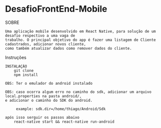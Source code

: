 # DesafioFrontEnd-Mobile

SOBRE

    Uma aplicação mobile desenvolvido em React Native, para solução de um desafio respectivo a uma vaga de 
    trabalho. O principal objetivo do app é fazer uma listagem de Cliente cadastrados, adicionar novos cliente,
    como também atualizar dados como remover dados do cliente.

Instruções

    INSTALAÇÂO
        git clone
        npm install

    OBS: Ter o emulador do android instalado

    OBS: caso ocorra algum erro no caminho do sdk, adicionar um arquivo local.properties na pasta android/, 
    e adicionar o caminho do SDK do android.

         example: sdk.dir=/home/thiago/Android/Sdk

    após isso serguir os passos abaixo
        react-native start && react-native run-android
